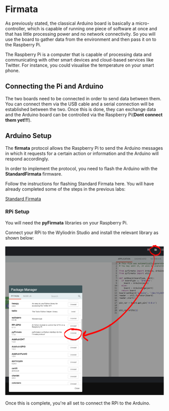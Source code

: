 # Firmata

As previously stated, the classical Arduino board is basically a micro-controller, which is capable of running one piece of software at once and that has little processing power and no network connectivity. So you will use the board to gather data from the environment and then pass it on to the Raspberry Pi.

The Raspberry Pi is a computer that is capable of processing data and communicating with other smart devices and cloud-based services like Twitter. For instance, you could visualise the temperature on your smart phone.

##  Connecting the Pi and Arduino


The two boards need to be connected in order to send data between them. You can connect them via the USB cable and a serial connection will be established between the two. Once this is done, they can exchange data and the Arduino board can be controlled via the Raspberry Pi(**Dont connect them yet!!!**). 

## Arduino Setup

The **firmata** protocol allows the Raspberry Pi to send the Arduino messages in which it requests for a certain action or information and the Arduino will respond accordingly.

In order to implement the protocol, you need to flash the Arduino with the **StandardFirmata** firmware.

Follow the instructions for flashing Standard Firmata here. You will have already completed some of the steps in the previous labs:

[Standard Firmata](https://www.instructables.com/id/Arduino-Installing-Standard-Firmata/)

### RPi Setup 

You will need the **pyFirmata** libraries on your Raspberry Pi.

Connect your RPi to the Wyliodrin Studio and install the relevant library as shown below:

![pyFirmata](./img/pyfirmata.png)

Once this is complete, you're all set to connect the RPi to the Arduino. 